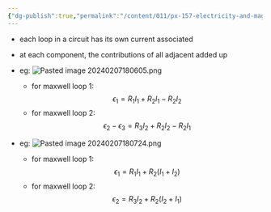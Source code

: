```yaml
---
{"dg-publish":true,"permalink":"/content/011/px-157-electricity-and-magnetism/px-157-b-electric-fields/iv-circuits/px-157-b14b-circuits-maxwell-loops/","created":"2024-10-01T18:27:10.141+01:00","updated":"2024-11-26T20:09:01.077+00:00"}
---
```


- each loop in a circuit has its own current associated
- at each component, the contributions of all adjacent added up

- eg: ![Pasted image 20240207180605.png](/img/user/pics/Pasted%20image%2020240207180605.png)
	- for maxwell loop $1:$
$$
\epsilon_{1}= R_{1}I_{1} + R_{2}I_{1} - R_{2}I_{2}
$$
	- for maxwell loop $2:$
$$
\epsilon_{2}-\epsilon_{3}= R_{3}I_{2} + R_{2}I_{2}- R_{2}I_{1}
$$
- eg: ![Pasted image 20240207180724.png](/img/user/pics/Pasted%20image%2020240207180724.png)
	- for maxwell loop $1:$
$$
\epsilon_{1}= R_{1}I_{1}+ R_{2}(I_{1}+I_{2})
$$
	- for maxwell loop $2:$
$$
\epsilon_{2}= R_{3}I_{2} + R_{2}(I_{2}+I_{1})
$$
